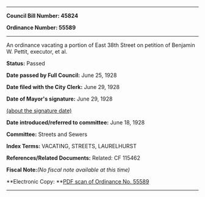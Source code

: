 

********

**Council Bill Number: 45824**
   
**Ordinance Number: 55589**
********

 An ordinance vacating a portion of East 38th Street on petition of Benjamin W. Pettit, executor, et al.

**Status:** Passed
   
**Date passed by Full Council:** June 25, 1928
   
**Date filed with the City Clerk:** June 29, 1928
   
**Date of Mayor's signature:** June 29, 1928
   
[(about the signature date)](/~public/approvaldate.htm)
   
   
   
**Date introduced/referred to committee:** June 18, 1928
   
**Committee:** Streets and Sewers
   
   
**Index Terms:** VACATING, STREETS, LAURELHURST

**References/Related Documents:** Related: CF 115462

**Fiscal Note:**_(No fiscal note available at this time)_

**Electronic Copy: **[PDF scan of Ordinance No. 55589](/~archives/Ordinances/Ord_55589.pdf)

********


